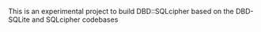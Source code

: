 This is an experimental project to build DBD::SQLcipher based on the DBD-SQLite and SQLcipher codebases

